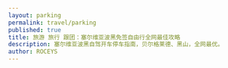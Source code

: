 ```yaml
---
layout: parking
permalink: travel/parking
published: true
title: 旅游 旅行 跟团：塞尔维亚波黑免签自由行全网最佳攻略 
description: 塞尔维亚波黑自驾开车停车指南，贝尔格莱德、黑山，全网最优。
author: ROCEYS
---
```


